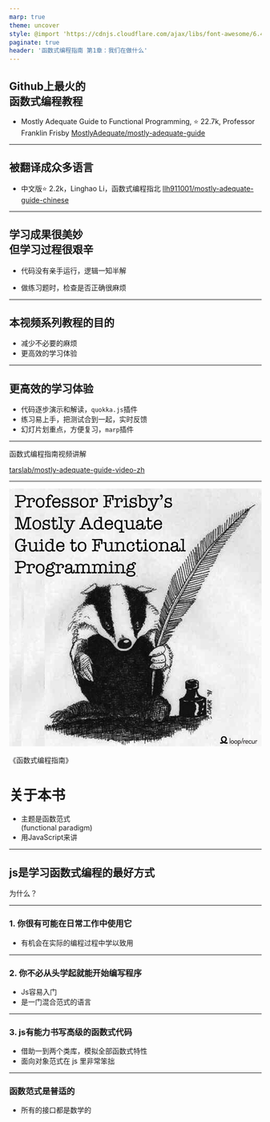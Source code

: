 ```yaml
---
marp: true
theme: uncover
style: @import 'https://cdnjs.cloudflare.com/ajax/libs/font-awesome/6.4.2/css/all.min.css'
paginate: true
header: '函数式编程指南 第1章：我们在做什么'
---
```


## Github上最火的<br/>函数式编程教程

* Mostly Adequate Guide to Functional Programming,
⭐ 22.7k, Professor Franklin Frisby
[<i class="fa-brands fa-github"></i>MostlyAdequate/mostly-adequate-guide](https://github.com/MostlyAdequate/mostly-adequate-guide)

---

## 被翻译成众多语言

* 中文版⭐ 2.2k，Linghao Li，函数式编程指北
[<i class="fa-brands fa-github"></i>llh911001/mostly-adequate-guide-chinese](https://github.com/llh911001/mostly-adequate-guide-chinese)

---

## 学习成果很美妙<br/>但学习过程很艰辛

* 代码没有亲手运行，逻辑一知半解

* 做练习题时，检查是否正确很麻烦

---

## 本视频系列教程的目的

* 减少不必要的麻烦
* 更高效的学习体验

---

## 更高效的学习体验

* 代码逐步演示和解读，`quokka.js`插件
* 练习易上手，把测试合到一起，实时反馈
* 幻灯片划重点，方便复习，`marp`插件

---

函数式编程指南视频讲解

[<i class="fa-brands fa-github"></i> tarslab/mostly-adequate-guide-video-zh](https://github.com/tarslab/mostly-adequate-guide-video-zh)

---

![bg right fit](images/cover.png)

《函数式编程指南》

# 关于本书

* 主题是函数范式<br/>(functional paradigm)
* 用JavaScript来讲

---

## js是学习函数式编程的最好方式

为什么？

---

### 1. 你很有可能在日常工作中使用它

- 有机会在实际的编程过程中学以致用

---

### 2. 你不必从头学起就能开始编写程序

- Js容易入门
- 是一门混合范式的语言

---

### 3. js有能力书写高级的函数式代码

* 借助一到两个类库，模拟全部函数式特性
* 面向对象范式在 js 里非常笨拙

---

### 函数范式是普适的

* 所有的接口都是数学的
